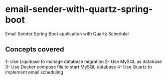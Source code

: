 # email-sender-with-quartz-spring-boot
Email Sender Spring Boot application with Quartz Schedular


Concepts covered
-----------------
1- Use Liquibase to manage database migration
2- Use MySQL as database
3- Use Docker compose file to start MySQL database
4- Use Quartz to implement email scheduling
